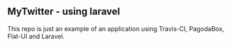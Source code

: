 ## MyTwitter - using laravel

This repo is just an example of an application using Travis-CI, PagodaBox, Flat-UI and Laravel.
